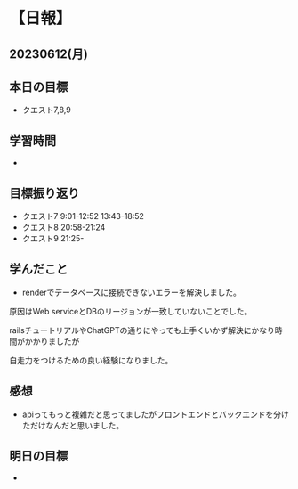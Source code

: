 # 【日報】
## 20230612(月)
## 本日の目標
- クエスト7,8,9

## 学習時間
- 

## 目標振り返り
- クエスト7 9:01-12:52 13:43-18:52
- クエスト8 20:58-21:24
- クエスト9 21:25-


## 学んだこと
- renderでデータベースに接続できないエラーを解決しました。

原因はWeb serviceとDBのリージョンが一致していないことでした。

railsチュートリアルやChatGPTの通りにやっても上手くいかず解決にかなり時間がかかりましたが

自走力をつけるための良い経験になりました。

## 感想
- apiってもっと複雑だと思ってましたがフロントエンドとバックエンドを分けただけなんだと思いました。

## 明日の目標
- 


